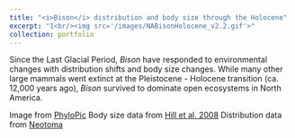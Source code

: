 ```yaml
---
title: "<i>Bison</i> distribution and body size through the Holocene"
excerpt: "1<br/><img src='/images/NABisonHolocene_v2.2.gif'>"
collection: portfolio
---
```


Since the Last Glacial Period, _Bison_ have responded to environmental changes with distribution shifts and body size changes. While many other large mammals went extinct at the Pleistocene - Holocene transition (ca. 12,000 years ago), _Bison_ survived to dominate open ecosystems in North America.

Image from [PhyloPic](http://phylopic.org/)
Body size data from [Hill et al. 2008](https://www.sciencedirect.com/science/article/pii/S0277379108001571?via%3Dihub)
Distribution data from [Neotoma](https://www.neotomadb.org/)
